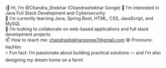 (👋 Hi, I’m @Chandra_Shekhar (Chandrashekhar Gonge) 
👀 I’m interested in Java Full Stack Development and Cybersecurity  
🌱 I’m currently learning Java, Spring Boot, HTML, CSS, JavaScript, and MySQL  
💞️ I’m looking to collaborate on web-based applications and full stack development projects  
📫 How to reach me:  chandrashekhargonge7@gmail.com
😄 Pronouns: He/Him  
⚡ Fun fact: I’m passionate about building practical solutions — and I’m also designing my dream home on a farm!

 
 
